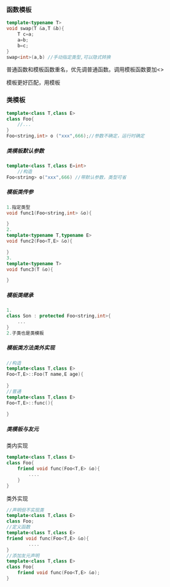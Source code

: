 ### 函数模板

```c++
template<typename T>
void swap(T &a,T &b){
    T c=a;
    a=b;
    b=c;
}
swap<int>(a,b) //手动指定类型,可以隐式转换
```

普通函数和模板函数重名，优先调普通函数。调用模板函数要加<>

模板更好匹配，用模板

### 类模板

```c++
template<class T,class E>
class Foo{
    //...
}
Foo<string,int> o ("xxx",666);//参数不确定，运行时确定
```

##### 类模板默认参数

```c++
template<class T,class E=int>
    //构造
Foo<string> o("xxx",666) //带默认参数，类型可省    
```

##### 模板类传参

```c++
1.指定类型
void func1(Foo<string,int> &o){

}
2.
template<typename T,typename E>
void func2(Foo<T,E> &o){

}
3.
template<typename T>
void func3(T &o){

}
```

##### 模板类继承

```c++
1.
class Son : protected Foo<string,int>{
    ...
}
2.子类也是类模板
```

##### 模板类方法类外实现

```c++
//构造
template<class T,class E>
Foo<T,E>::Foo(T name,E age){
    
}
//普通
template<class T,class E>
Foo<T,E>::func(){
    
}
```

##### 类模板与友元

类内实现

```c++
template<class T,class E>
class Foo{
    friend void func(Foo<T,E> &o){
        ....
    }
}
```

类外实现

```c++
//声明但不实现类
template<class T,class E>
class Foo;
//定义函数
template<class T,class E>
friend void func(Foo<T,E> &o){
        ....
}
//添加友元声明
template<class T,class E>
class Foo{
    friend void func(Foo<T,E> &o);
}
```



